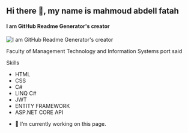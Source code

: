 
## Hi there 👋, my name is  mahmoud abdell fatah 
#### I am GitHub Readme Generator's creator
![I am GitHub Readme Generator's creator](https://arturssmirnovs.github.io/github-profile-readme-generator/images/banner.png)

Faculty of Management
Technology and Information
Systems port said



Skills
* HTML 
* CSS
* C#
* LINQ C#
* JWT
* ENTITY FRAMEWORK
* ASP.NET CORE API

- 🔭 I’m currently working on this page. 












